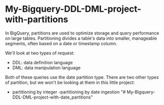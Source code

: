 # My-Bigquery-DDL-DML-project-with-partitions
In BigQuery, partitions are used to optimize storage and query performance on large tables. Partitioning divides a table's data into smaller, manageable segments, often based on a date or timestamp column.

We'll look at two types of request:
- DDL: data definition language
- DML: data manipulation language

Both of these queries use the date partition type. There are two other types of partition, but we won't be looking at them in this little project:
- partitioning by integer
-partitioning by date ingestion
"# My-Bigquery-DDL-DML-project-with-date_partitions" 

